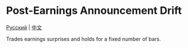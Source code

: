 # Post-Earnings Announcement Drift
[Русский](README_ru.md) | [中文](README_cn.md)

Trades earnings surprises and holds for a fixed number of bars.
